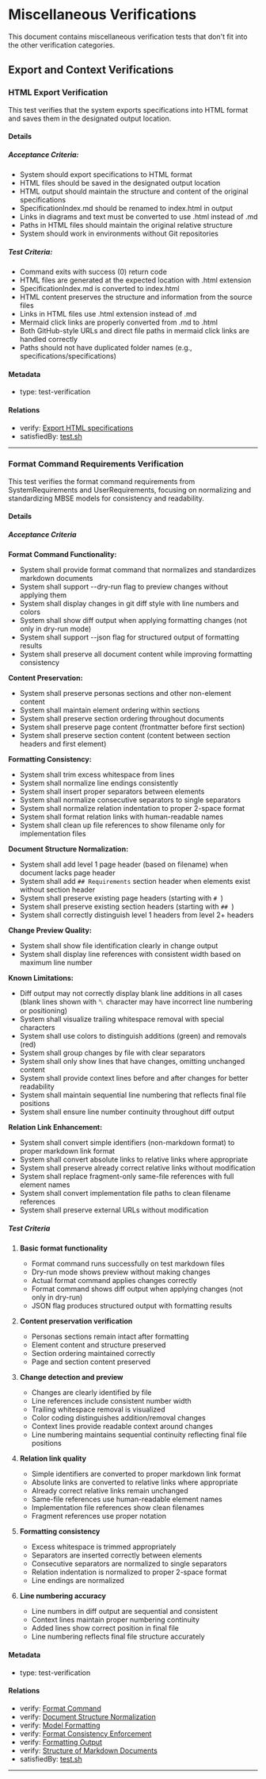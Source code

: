 # Miscellaneous Verifications

This document contains miscellaneous verification tests that don't fit into the other verification categories.

## Export and Context Verifications

### HTML Export Verification

This test verifies that the system exports specifications into HTML format and saves them in the designated output location.

#### Details

##### Acceptance Criteria:
- System should export specifications to HTML format
- HTML files should be saved in the designated output location
- HTML output should maintain the structure and content of the original specifications
- SpecificationIndex.md should be renamed to index.html in output
- Links in diagrams and text must be converted to use .html instead of .md
- Paths in HTML files should maintain the original relative structure
- System should work in environments without Git repositories

##### Test Criteria:
- Command exits with success (0) return code
- HTML files are generated at the expected location with .html extension
- SpecificationIndex.md is converted to index.html
- HTML content preserves the structure and information from the source files
- Links in HTML files use .html extension instead of .md
- Mermaid click links are properly converted from .md to .html
- Both GitHub-style URLs and direct file paths in mermaid click links are handled correctly
- Paths should not have duplicated folder names (e.g., specifications/specifications)

#### Metadata
  * type: test-verification

#### Relations
  * verify: [Export HTML specifications](../UserRequirements.md#export-html-specifications)
  * satisfiedBy: [test.sh](../../tests/test-html-export/test.sh)
---

### Format Command Requirements Verification

This test verifies the format command requirements from SystemRequirements and UserRequirements, focusing on normalizing and standardizing MBSE models for consistency and readability.

#### Details

##### Acceptance Criteria
**Format Command Functionality:**
- System shall provide format command that normalizes and standardizes markdown documents
- System shall support --dry-run flag to preview changes without applying them
- System shall display changes in git diff style with line numbers and colors
- System shall show diff output when applying formatting changes (not only in dry-run mode)
- System shall support --json flag for structured output of formatting results
- System shall preserve all document content while improving formatting consistency

**Content Preservation:**
- System shall preserve personas sections and other non-element content
- System shall maintain element ordering within sections
- System shall preserve section ordering throughout documents
- System shall preserve page content (frontmatter before first section)
- System shall preserve section content (content between section headers and first element)

**Formatting Consistency:**
- System shall trim excess whitespace from lines
- System shall normalize line endings consistently
- System shall insert proper separators between elements
- System shall normalize consecutive separators to single separators
- System shall normalize relation indentation to proper 2-space format
- System shall format relation links with human-readable names
- System shall clean up file references to show filename only for implementation files

**Document Structure Normalization:**
- System shall add level 1 page header (based on filename) when document lacks page header
- System shall add `## Requirements` section header when elements exist without section header
- System shall preserve existing page headers (starting with `# `)
- System shall preserve existing section headers (starting with `## `)
- System shall correctly distinguish level 1 headers from level 2+ headers

**Change Preview Quality:**
- System shall show file identification clearly in change output
- System shall display line references with consistent width based on maximum line number

**Known Limitations:**
- Diff output may not correctly display blank line additions in all cases (blank lines shown with ␤ character may have incorrect line numbering or positioning)
- System shall visualize trailing whitespace removal with special characters
- System shall use colors to distinguish additions (green) and removals (red)
- System shall group changes by file with clear separators
- System shall only show lines that have changes, omitting unchanged content
- System shall provide context lines before and after changes for better readability
- System shall maintain sequential line numbering that reflects final file positions
- System shall ensure line number continuity throughout diff output

**Relation Link Enhancement:**
- System shall convert simple identifiers (non-markdown format) to proper markdown link format
- System shall convert absolute links to relative links where appropriate
- System shall preserve already correct relative links without modification
- System shall replace fragment-only same-file references with full element names
- System shall convert implementation file paths to clean filename references
- System shall preserve external URLs without modification

##### Test Criteria
1. **Basic format functionality**
   - Format command runs successfully on test markdown files
   - Dry-run mode shows preview without making changes
   - Actual format command applies changes correctly
   - Format command shows diff output when applying changes (not only in dry-run)
   - JSON flag produces structured output with formatting results

2. **Content preservation verification**
   - Personas sections remain intact after formatting
   - Element content and structure preserved
   - Section ordering maintained correctly
   - Page and section content preserved

3. **Change detection and preview**
   - Changes are clearly identified by file
   - Line references include consistent number width
   - Trailing whitespace removal is visualized
   - Color coding distinguishes addition/removal changes
   - Context lines provide readable context around changes
   - Line numbering maintains sequential continuity reflecting final file positions

4. **Relation link quality**
   - Simple identifiers are converted to proper markdown link format
   - Absolute links are converted to relative links where appropriate
   - Already correct relative links remain unchanged
   - Same-file references use human-readable element names
   - Implementation file references show clean filenames
   - Fragment references use proper notation

5. **Formatting consistency**
   - Excess whitespace is trimmed appropriately
   - Separators are inserted correctly between elements
   - Consecutive separators are normalized to single separators
   - Relation indentation is normalized to proper 2-space format
   - Line endings are normalized

6. **Line numbering accuracy**
   - Line numbers in diff output are sequential and consistent
   - Context lines maintain proper numbering continuity
   - Added lines show correct position in final file
   - Line numbering reflects final file structure accurately

#### Metadata
  * type: test-verification

#### Relations
  * verify: [Format Command](../SystemRequirements/Requirements.md#format-command)
  * verify: [Document Structure Normalization](../SystemRequirements/Requirements.md#document-structure-normalization)
  * verify: [Model Formatting](../UserRequirements.md#model-formatting)
  * verify: [Format Consistency Enforcement](../UserRequirements.md#format-consistency-enforcement)
  * verify: [Formatting Output](../UserRequirements.md#formatting-output)
  * verify: [Structure of Markdown Documents](../SpecificationsRequirements.md#structure-of-markdown-documents)
  * satisfiedBy: [test.sh](../../tests/test-advanced-format/test.sh)
---
